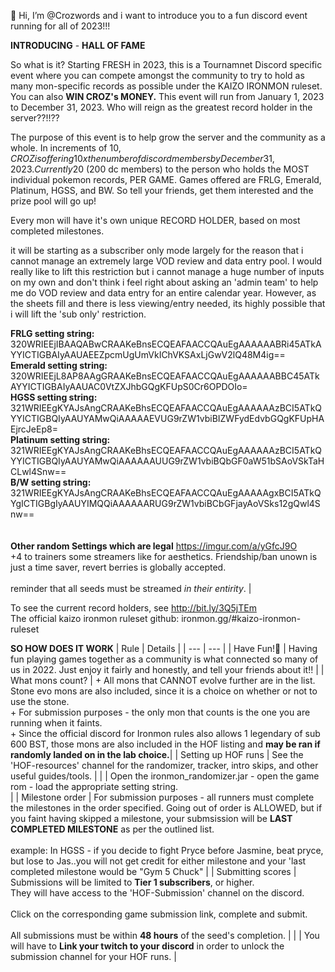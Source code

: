 👋 Hi, I’m @Crozwords and i want to introduce you to a fun discord event running for all of 2023!!! 

**INTRODUCING** - **HALL OF FAME**

So what is it? Starting FRESH in 2023, this is a Tournamnet Discord specific event where you can compete amongst the community to try to hold 
as many mon-specific records as possible under the KAIZO IRONMON ruleset. You can also **WIN CROZ's MONEY.** This event will run from January 1, 2023 to December 31, 2023. Who will reign as the 
greatest record holder in the server??!!??

The purpose of this event is to help grow the server and the community as a whole. In increments of 10$, CROZ is offering 10x the number of discord 
members by December 31, 2023. Currently 20$ (200 dc members) to the person who holds the MOST individual pokemon records, PER GAME. Games offered are FRLG, Emerald, Platinum, 
HGSS, and BW. So tell your friends, get them interested and the prize pool will go up!

Every mon will have it's own unique RECORD HOLDER, based on most completed milestones. 

it will be starting as a subscriber only mode largely for the reason that i cannot manage an extremely large VOD review and data entry pool. I would really like to lift this restriction but i cannot manage a huge number of inputs on my own and don't think i feel right about asking an 'admin team' to help me do VOD review and data entry for an entire calendar year. However, as the sheets fill and there is less viewing/entry needed, its highly possible that i will lift the 'sub only' restriction.

**FRLG setting string:** 320WRIEEjIBAAQABwCRAAKeBnsECQEAFAACCQAuEgAAAAAABRi45ATkAYYICTIGBAIyAAUAEEZpcmUgUmVkIChVKSAxLjGwV2lQ48M4ig== <br> 
**Emerald setting string:** <br> 320WRIEEjL8AP8AAgGRAAKeBnsECQEAFAACCQAuEgAAAAAABBC45ATkAYYICTIGBAIyAAUAC0VtZXJhbGQgKFUpS0Cr6OPDOIo= <br> 
**HGSS setting string:** 321WRIEEgKYAJsAngCRAAKeBhsECQEAFAACCQAuEgAAAAAAzBCI5ATkQYYICTIGBQIyAAUYAMwQiAAAAAEVUG9rZW1vbiBIZWFydEdvbGQgKFUpHAEjrcJeEp8= <br> 
**Platinum setting string:** 321WRIEEgKYAJsAngCRAAKeBhsECQEAFAACCQAuEgAAAAAAzBCI5ATkQYYICTIGBQIyAAUYAMwQiAAAAAAUUG9rZW1vbiBQbGF0aW51bSAoVSkTaHCLwl4Snw== <br> 
**B/W setting string:** 321WRIEEgKYAJsAngCRAAKeBhsECQEAFAACCQAuEgAAAAAgxBCI5ATkQYgICTIGBgIyAAUYIMQQiAAAAAARUG9rZW1vbiBCbGFjayAoVSks12gQwl4Snw== <br> <br> <br> 
**Other random Settings which are legal** https://imgur.com/a/yGfcJ9O <br> +4 to trainers some streamers like for aesthetics. Friendship/ban unown is just a time saver, revert berries is globally accepted.<br><br> reminder that all seeds must be streamed *in their entirity*. |

To see the current record holders, see http://bit.ly/3Q5jTEm <br>
The official kaizo ironmon ruleset github: ironmon.gg/#kaizo-ironmon-ruleset

**SO HOW DOES IT WORK** 
| Rule | Details |
| --- | --- |
| Have Fun!🙂 | Having fun playing games together as a community is what connected so many of us in 2022. Just enjoy it fairly and honestly, and tell your friends about it!! |
| What mons count? | + All mons that CANNOT evolve further are in the list. Stone evo mons are also included, since it is a choice on whether or not to use the stone. <br> + For submission purposes - the  only mon that counts is the one you are running when it faints. <br> + Since the official discord for Ironmon rules also allows 1 legendary of sub 600 BST, those mons are also included in the HOF listing and **may be ran if randomly landed on in the lab choice.**|
| Setting up HOF runs | See the 'HOF-resources' channel for the randomizer, tracker, intro skips, and other useful guides/tools. |
|                     | Open the ironmon_randomizer.jar - open the game rom - load the appropriate setting string. <br> |
| Milestone order | For submission purposes - all runners must complete the milestones in the order specified. Going out of order is ALLOWED, but if you faint having skipped a milestone, your submsission will be **LAST COMPLETED MILESTONE** as per the outlined list.  <br> <br> example: In HGSS - if you decide to fight Pryce before Jasmine, beat pryce, but lose to Jas..you will not get credit for either milestone and your 'last completed milestone would be "Gym 5 Chuck" |
| Submitting scores | Submissions will be limited to **Tier 1 subscribers**, or higher. <br> They will have access to the 'HOF-Submission' channel on the discord. <br> <br>  Click on the corresponding game submission link, complete and submit. <br><br> All submissions must be within **48 hours** of the seed's completion. |
|                   | You will have to **Link your twitch to your discord** in order to unlock the submission channel for your HOF runs. |
